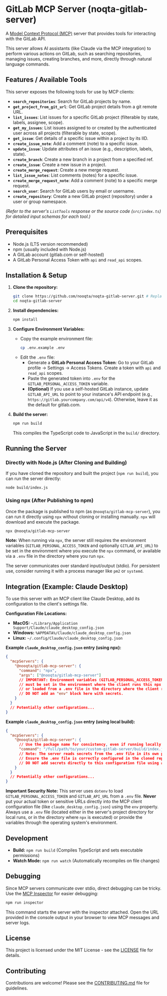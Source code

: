 # GitLab MCP Server (noqta-gitlab-server)

A [Model Context Protocol (MCP)](https://github.com/modelcontextprotocol/specification) server that provides tools for interacting with the GitLab API.

This server allows AI assistants (like Claude via the MCP integration) to perform various actions on GitLab, such as searching repositories, managing issues, creating branches, and more, directly through natural language commands.

## Features / Available Tools

This server exposes the following tools for use by MCP clients:

- **`search_repositories`**: Search for GitLab projects by name.
- **`get_project_from_git_url`**: Get GitLab project details from a git remote URL.
- **`list_issues`**: List issues for a specific GitLab project (filterable by state, labels, assignee, scope).
- **`get_my_issues`**: List issues assigned to or created by the authenticated user across all projects (filterable by state, scope).
- **`get_issue`**: Get details of a specific issue within a project by its IID.
- **`create_issue_note`**: Add a comment (note) to a specific issue.
- **`update_issue`**: Update attributes of an issue (e.g., description, labels, state).
- **`create_branch`**: Create a new branch in a project from a specified ref.
- **`create_issue`**: Create a new issue in a project.
- **`create_merge_request`**: Create a new merge request.
- **`list_issue_notes`**: List comments (notes) for a specific issue.
- **`create_merge_request_note`**: Add a comment (note) to a specific merge request.
- **`search_user`**: Search for GitLab users by email or username.
- **`create_repository`**: Create a new GitLab project (repository) under a user or group namespace.

_(Refer to the server's `ListTools` response or the source code (`src/index.ts`) for detailed input schemas for each tool.)_

## Prerequisites

- Node.js (LTS version recommended)
- npm (usually included with Node.js)
- A GitLab account (gitlab.com or self-hosted)
- A GitLab Personal Access Token with `api` and `read_api` scopes.

## Installation & Setup

1.  **Clone the repository:**

    ```bash
    git clone https://github.com/nooqta/noqta-gitlab-server.git # Replace with actual URL after creation
    cd noqta-gitlab-server
    ```

2.  **Install dependencies:**

    ```bash
    npm install
    ```

3.  **Configure Environment Variables:**

    - Copy the example environment file:
      ```bash
      cp .env.example .env
      ```
    - Edit the `.env` file:
      - Generate a **GitLab Personal Access Token**: Go to your GitLab profile -> Settings -> Access Tokens. Create a token with `api` and `read_api` scopes.
      - Paste the generated token into `.env` for the `GITLAB_PERSONAL_ACCESS_TOKEN` variable.
      - **(Optional)** If you use a self-hosted GitLab instance, update `GITLAB_API_URL` to point to your instance's API endpoint (e.g., `https://gitlab.yourcompany.com/api/v4`). Otherwise, leave it as the default for gitlab.com.

4.  **Build the server:**
    ```bash
    npm run build
    ```
    This compiles the TypeScript code to JavaScript in the `build/` directory.

## Running the Server

### Directly with Node.js (After Cloning and Building)

If you have cloned the repository and built the project (`npm run build`), you can run the server directly:

```bash
node build/index.js
```

### Using npx (After Publishing to npm)

Once the package is published to npm (as `@nooqta/gitlab-mcp-server`), you can run it directly using `npx` without cloning or installing manually. `npx` will download and execute the package.

```bash
npx @nooqta/gitlab-mcp-server
```

**Note:** When running via `npx`, the server still requires the environment variables (`GITLAB_PERSONAL_ACCESS_TOKEN` and optionally `GITLAB_API_URL`) to be set in the environment where you execute the `npx` command, or available via a `.env` file in the directory where you run `npx`.

The server communicates over standard input/output (stdio). For persistent use, consider running it with a process manager like `pm2` or `systemd`.

## Integration (Example: Claude Desktop)

To use this server with an MCP client like Claude Desktop, add its configuration to the client's settings file.

**Configuration File Locations:**

- **MacOS:** `~/Library/Application Support/Claude/claude_desktop_config.json`
- **Windows:** `%APPDATA%/Claude/claude_desktop_config.json`
- **Linux:** `~/.config/Claude/claude_desktop_config.json`

**Example `claude_desktop_config.json` entry (using npx):**

```json
{
  "mcpServers": {
    "@nooqta/gitlab-mcp-server": {
      "command": "npx",
      "args": ["@nooqta/gitlab-mcp-server"]
      // IMPORTANT: Environment variables (GITLAB_PERSONAL_ACCESS_TOKEN, GITLAB_API_URL)
      // must be set in the environment where the client runs this npx command,
      // or loaded from a .env file in the directory where the client runs npx.
      // DO NOT add an "env" block here with secrets.
    }
  }
  // Potentially other configurations...
}
```

**Example `claude_desktop_config.json` entry (using local build):**

```json
{
  "mcpServers": {
    "@nooqta/gitlab-mcp-server": {
      // Use the package name for consistency, even if running locally
      "command": "/full/path/to/your/custom-gitlab-server/build/index.js"
      // Note: The server reads secrets from the .env file in its own project directory.
      // Ensure the .env file is correctly configured in the cloned repository.
      // DO NOT add secrets directly to this configuration file using an "env" block.
    }
  }
  // Potentially other configurations...
}
```

**Important Security Note:** This server uses `dotenv` to load `GITLAB_PERSONAL_ACCESS_TOKEN` and `GITLAB_API_URL` from a `.env` file. **Never** put your actual token or sensitive URLs directly into the MCP client configuration file (like `claude_desktop_config.json`) using the `env` property. Always use a `.env` file (located either in the server's project directory for local runs, or in the directory where `npx` is executed) or provide the variables through the operating system's environment.

## Development

- **Build:** `npm run build` (Compiles TypeScript and sets executable permissions)
- **Watch Mode:** `npm run watch` (Automatically recompiles on file changes)

## Debugging

Since MCP servers communicate over stdio, direct debugging can be tricky. Use the [MCP Inspector](https://github.com/modelcontextprotocol/inspector) for easier debugging:

```bash
npm run inspector
```

This command starts the server with the inspector attached. Open the URL provided in the console output in your browser to view MCP messages and server logs.

## License

This project is licensed under the MIT License - see the [LICENSE](LICENSE) file for details.

## Contributing

Contributions are welcome! Please see the [CONTRIBUTING.md](CONTRIBUTING.md) file for guidelines.

